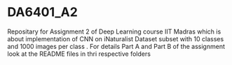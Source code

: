 # DA6401_A2
Repositary for Assignment 2 of Deep Learning course IIT Madras which is about implementation of CNN on iNaturalist Dataset subset with 10 classes and 1000 images per class . 
For details Part A and Part B of the assignment look at the README files in thri respective folders


